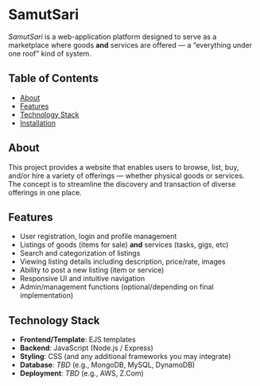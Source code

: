 # SamutSari

_SamutSari_ is a web-application platform designed to serve as a marketplace where goods **and** services are offered — a “everything under one roof” kind of system.

## Table of Contents

- [About](#about)  
- [Features](#features)  
- [Technology Stack](#technology-stack)  
- [Installation](#installation)  

## About

This project provides a website that enables users to browse, list, buy, and/or hire a variety of offerings — whether physical goods or services. The concept is to streamline the discovery and transaction of diverse offerings in one place.

## Features

- User registration, login and profile management  
- Listings of goods (items for sale) **and** services (tasks, gigs, etc)  
- Search and categorization of listings  
- Viewing listing details including description, price/rate, images  
- Ability to post a new listing (item or service)  
- Responsive UI and intuitive navigation  
- Admin/management functions (optional/depending on final implementation)  

## Technology Stack

- **Frontend/Template**: EJS templates 
- **Backend**: JavaScript (Node.js / Express)  
- **Styling**: CSS (and any additional frameworks you may integrate)  
- **Database**: *TBD* (e.g., MongoDB, MySQL, DynamoDB)  
- **Deployment**: *TBD* (e.g., AWS, Z.Com)  
